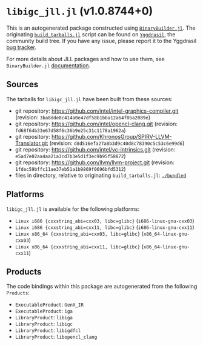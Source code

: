 # `libigc_jll.jl` (v1.0.8744+0)

This is an autogenerated package constructed using [`BinaryBuilder.jl`](https://github.com/JuliaPackaging/BinaryBuilder.jl). The originating [`build_tarballs.jl`](https://github.com/JuliaPackaging/Yggdrasil/blob/0e9884762472d8c2f261b07f2ad89b99e4230a73/L/libigc/build_tarballs.jl) script can be found on [`Yggdrasil`](https://github.com/JuliaPackaging/Yggdrasil/), the community build tree.  If you have any issue, please report it to the Yggdrasil [bug tracker](https://github.com/JuliaPackaging/Yggdrasil/issues).

For more details about JLL packages and how to use them, see `BinaryBuilder.jl` [documentation](https://juliapackaging.github.io/BinaryBuilder.jl/dev/jll/).

## Sources

The tarballs for `libigc_jll.jl` have been built from these sources:

* git repository: https://github.com/intel/intel-graphics-compiler.git (revision: `3ba8dde8c414a0e47df58b1bba12a64f8ba2089e`)
* git repository: https://github.com/intel/opencl-clang.git (revision: `fd68f64b33e67d58f6c36b9e25c31c1178a1962a`)
* git repository: https://github.com/KhronosGroup/SPIRV-LLVM-Translator.git (revision: `d8d516efa27a8b3d9c40d8c78390c5c53c6e99d6`)
* git repository: https://github.com/intel/vc-intrinsics.git (revision: `e5ad7e02aa4aa21a3cd7b3e5d1f3ec9b95f58872`)
* git repository: https://github.com/llvm/llvm-project.git (revision: `1fdec59bffc11ae37eb51a1b9869f0696bfd5312`)
* files in directory, relative to originating `build_tarballs.jl`: [`./bundled`](https://github.com/JuliaPackaging/Yggdrasil/tree/0e9884762472d8c2f261b07f2ad89b99e4230a73/L/libigc/bundled)

## Platforms

`libigc_jll.jl` is available for the following platforms:

* `Linux i686 {cxxstring_abi=cxx03, libc=glibc}` (`i686-linux-gnu-cxx03`)
* `Linux i686 {cxxstring_abi=cxx11, libc=glibc}` (`i686-linux-gnu-cxx11`)
* `Linux x86_64 {cxxstring_abi=cxx03, libc=glibc}` (`x86_64-linux-gnu-cxx03`)
* `Linux x86_64 {cxxstring_abi=cxx11, libc=glibc}` (`x86_64-linux-gnu-cxx11`)

## Products

The code bindings within this package are autogenerated from the following `Products`:

* `ExecutableProduct`: `GenX_IR`
* `ExecutableProduct`: `iga`
* `LibraryProduct`: `libiga`
* `LibraryProduct`: `libigc`
* `LibraryProduct`: `libigdfcl`
* `LibraryProduct`: `libopencl_clang`
